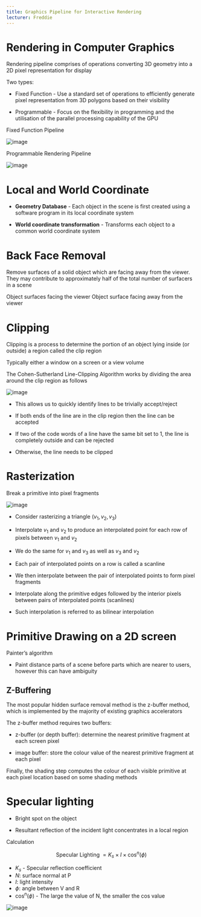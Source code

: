 ```yaml
---
title: Graphics Pipeline for Interactive Rendering
lecturer: Freddie
---
```


# Rendering in Computer Graphics

Rendering pipeline comprises of operations converting 3D geometry into a
2D pixel representation for display

Two types:

-   Fixed Function - Use a standard set of operations to efficiently
    generate pixel representation from 3D polygons based on their
    visibility

-   Programmable - Focus on the flexibility in programming and the
    utilisation of the parallel processing capability of the GPU

Fixed Function Pipeline

![image](/img/Year_2/Software_Methodologies/Computer_Graphics/Rendering/Fixed-Function.webp)

Programmable Rendering Pipeline

![image](/img/Year_2/Software_Methodologies/Computer_Graphics/Rendering/programmable.webp)

# Local and World Coordinate

-   **Geometry Database** - Each object in the scene is first created
    using a software program in its local coordinate system

-   **World coordinate transformation** - Transforms each object to a
    common world coordinate system

# Back Face Removal

Remove surfaces of a solid object which are facing away from the viewer.
They may contribute to approximately half of the total number of
surfacers in a scene

<Definition name="Front Faces">
Object surfaces facing the viewer
</Definition>

<Definition name="Back faces">
Object surface facing away from the viewer
</Definition>

# Clipping

Clipping is a process to determine the portion of an object lying inside
(or outside) a region called the clip region

<Definition name="Clip region">
Typically either a window on a screen or a view volume
</Definition>

The Cohen-Sutherland Line-Clipping Algorithm works by dividing the area
around the clip region as follows

![image](/img/Year_2/Software_Methodologies/Computer_Graphics/Rendering/Clipping.webp)

-   This allows us to quickly identify lines to be trivially
    accept/reject

-   If both ends of the line are in the clip region then the line can be
    accepted

-   If two of the code words of a line have the same bit set to 1, the
    line is completely outside and can be rejected

-   Otherwise, the line needs to be clipped

# Rasterization

Break a primitive into pixel fragments

![image](/img/Year_2/Software_Methodologies/Computer_Graphics/Rendering/Rasterization.webp)

-   Consider rasterizing a triangle $(v_1,v_2,v_3)$

-   Interpolate $v_1$ and $v_2$ to produce an interpolated point for
    each row of pixels between $v_1$ and $v_2$

-   We do the same for $v_1$ and $v_3$ as well as $v_3$ and $v_2$

-   Each pair of interpolated points on a row is called a scanline

-   We then interpolate between the pair of interpolated points to form
    pixel fragments

-   Interpolate along the primitive edges followed by the interior
    pixels between pairs of interpolated points (scanlines)

-   Such interpolation is referred to as bilinear interpolation

# Primitive Drawing on a 2D screen

Painter’s algorithm

-   Paint distance parts of a scene before parts which are nearer to
    users, however this can have ambiguity

## Z-Buffering

The most popular hidden surface removal method is the z-buffer method,
which is implemented by the majority of existing graphics accelerators

The z-buffer method requires two buffers:

-   z-buffer (or depth buffer): determine the nearest primitive fragment
    at each screen pixel

-   image buffer: store the colour value of the nearest primitive
    fragment at each pixel

Finally, the shading step computes the colour of each visible primitive
at each pixel location based on some shading methods

# Specular lighting

-   Bright spot on the object

-   Resultant reflection of the incident light concentrates in a local
    region

Calculation

$$
\text{Specular Lighting } = K_s\times I \times \cos^n(\phi)
$$

-   $K_s$ - Specular reflection coefficient
-   $N$: surface normal at P
-   $I$: light intensity
-   $\phi$: angle between V and R
-   $\cos^n(\phi)$ - The large the value of N, the smaller the cos value

![image](/img/Year_2/Software_Methodologies/Computer_Graphics/Rendering/Specular_Lighting.webp)
